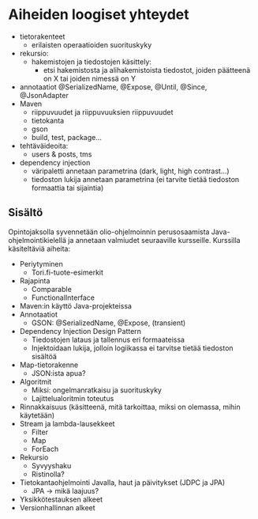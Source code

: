# Aiheiden loogiset yhteydet

* tietorakenteet
    * erilaisten operaatioiden suorituskyky
* rekursio:
    * hakemistojen ja tiedostojen käsittely:
        * etsi hakemistosta ja alihakemistoista tiedostot, joiden päätteenä on X tai joiden nimessä on Y
* annotaatiot @SerializedName, @Expose, @Until, @Since, @JsonAdapter
* Maven
    * riippuvuudet ja riippuvuuksien riippuvuudet
    * tietokanta
    * gson
    * build, test, package...
* tehtäväideoita:
    * users & posts, tms
* dependency injection
    * väripaletti annetaan parametrina (dark, light, high contrast...)
    * tiedoston lukija annetaan parametrina (ei tarvite tietää tiedoston formaattia tai sijaintia)



## Sisältö

Opintojaksolla syvennetään olio-ohjelmoinnin perusosaamista Java-ohjelmointikielellä ja annetaan valmiudet seuraaville kursseille. Kurssilla käsiteltäviä aiheita:

* Periytyminen
    * Tori.fi-tuote-esimerkit
* Rajapinta
    * Comparable
    * FunctionalInterface
* Maven:in käyttö Java-projekteissa
* Annotaatiot
    * GSON: @SerializedName, @Expose, (transient)
* Dependency Injection Design Pattern
    * Tiedostojen lataus ja tallennus eri formaateissa
    * Injektoidaan lukija, jolloin logiikassa ei tarvitse tietää tiedoston sisältöä
* Map-tietorakenne
    * JSON:ista apua?
* Algoritmit
    * Miksi: ongelmanratkaisu ja suorituskyky
    * Lajittelualoritmin toteutus
* Rinnakkaisuus (käsitteenä, mitä tarkoittaa, miksi on olemassa, mihin käytetään)
* Stream ja lambda-lausekkeet
    * Filter
    * Map
    * ForEach
* Rekursio
    * Syvyyshaku
    * Ristinolla?
* Tietokantaohjelmointi Javalla, haut ja päivitykset (JDPC ja JPA)
    * JPA &rarr; mikä laajuus?
* Yksikkötestauksen alkeet
* Versionhallinnan alkeet
